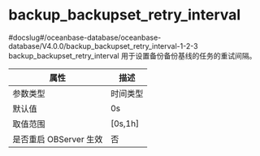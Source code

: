 backup_backupset_retry_interval 
====================================================
#docslug#/oceanbase-database/oceanbase-database/V4.0.0/backup_backupset_retry_interval-1-2-3
backup_backupset_retry_interval 用于设置备份备份基线的任务的重试间隔。


|        属性        |    描述     |
|------------------|-----------|
| 参数类型             | 时间类型      |
| 默认值              | 0s        |
| 取值范围             | \[0s,1h\] |
| 是否重启 OBServer 生效 | 否         |


